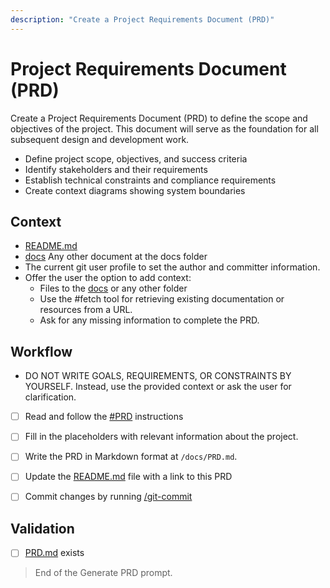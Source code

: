 ```yaml
---
description: "Create a Project Requirements Document (PRD)"
---
```


# Project Requirements Document (PRD)

Create a Project Requirements Document (PRD) to define the scope and objectives of the project.
This document will serve as the foundation for all subsequent design and development work.

- Define project scope, objectives, and success criteria
- Identify stakeholders and their requirements
- Establish technical constraints and compliance requirements
- Create context diagrams showing system boundaries

## Context

- [README.md](/README.md)
- [docs](/docs) Any other document at the docs folder
- The current git user profile to set the author and committer information.
- Offer the user the option to add context:
  - Files to the [docs](/docs) or any other folder
  - Use the #fetch tool for retrieving existing documentation or resources from a URL.
  - Ask for any missing information to complete the PRD.

## Workflow

- DO NOT WRITE GOALS, REQUIREMENTS, OR CONSTRAINTS BY YOURSELF.
  Instead, use the provided context or ask the user for clarification.

- [ ] Read and follow the [#PRD](../instructions/tpl-PRD.instructions.md) instructions

- [ ] Fill in the placeholders with relevant information about the project.

- [ ] Write the PRD in Markdown format at `/docs/PRD.md`.

- [ ] Update the [README.md](/README.md) file with a link to this PRD

- [ ] Commit changes by running [/git-commit](git-commit.prompt.md)

## Validation

- [ ] [PRD.md](/docs/PRD.md) exists

> End of the Generate PRD prompt.
